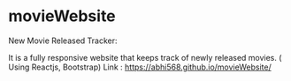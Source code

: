 # movieWebsite

New Movie Released Tracker:

It is a fully responsive website that keeps track of newly released movies. ( Using Reactjs, Bootstrap)
Link : https://abhi568.github.io/movieWebsite/ 
